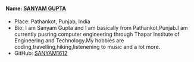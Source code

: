 #### Name: [SANYAM GUPTA](https://github.com/SANYAM1612)
- Place: Pathankot, Punjab, India
- Bio: I am Sanyam Gupta and I am basically from Pathankot,Punjab.I am currently pusring computer engineering through Thapar Institute of Engineering and Technology.My hobbies are coding,travelling,hiking,listenening to music and a lot more. 
- GitHub: [SANYAM1612](https://github.com/SANYAM1612)
